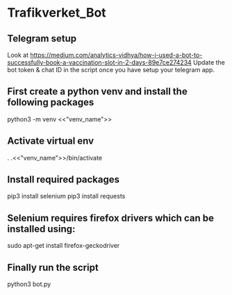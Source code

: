 # Trafikverket_Bot
## Telegram setup
Look at https://medium.com/analytics-vidhya/how-i-used-a-bot-to-successfully-book-a-vaccination-slot-in-2-days-89e7ce274234
Update the bot token & chat ID in the script once you have setup your telegram app.

## First create a python venv and install the following packages
python3 -m venv <<"venv_name">>
## Activate virtual env
. .<<"venv_name">>/bin/activate
## Install required packages
pip3 install selenium
pip3 install requests
## Selenium requires firefox drivers which can be installed using:
sudo apt-get install firefox-geckodriver
## Finally run the script
python3 bot.py
  
